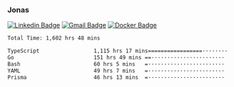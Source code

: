 ### Jonas
[![Linkedin Badge](https://img.shields.io/badge/-Jonas%20Neto-9933F7?style=flat-square&logo=Linkedin&logoColor=white&link=https://www.linkedin.com/in/jonas-nogueira-neto/)](https://www.linkedin.com/in/jonas-nogueira-neto/)
[![Gmail Badge](https://img.shields.io/badge/-nogueiraneto.jonas@gmail.com-9933F7?style=flat-square&logo=Gmail&logoColor=white&link=mailto:nogueiraneto.jonas@gmail.com)](mailto:nogueiraneto.jonas@gmail.com)
[![Docker Badge](https://img.shields.io/badge/-DockerHub-9933F7?style=flat-square&logo=Docker&logoColor=white&link=https://hub.docker.com/u/jonasssneto)](https://hub.docker.com/u/jonasssneto)


<!--START_SECTION:waka-->

```txt
Total Time: 1,602 hrs 48 mins

TypeScript                 1,115 hrs 17 mins=================········   68.77 %
Go                         151 hrs 49 mins ==·······················   09.36 %
Bash                       60 hrs 5 mins   =························   03.71 %
YAML                       49 hrs 7 mins   =························   03.03 %
Prisma                     46 hrs 13 mins  =························   02.85 %
```

<!--END_SECTION:waka-->
###
